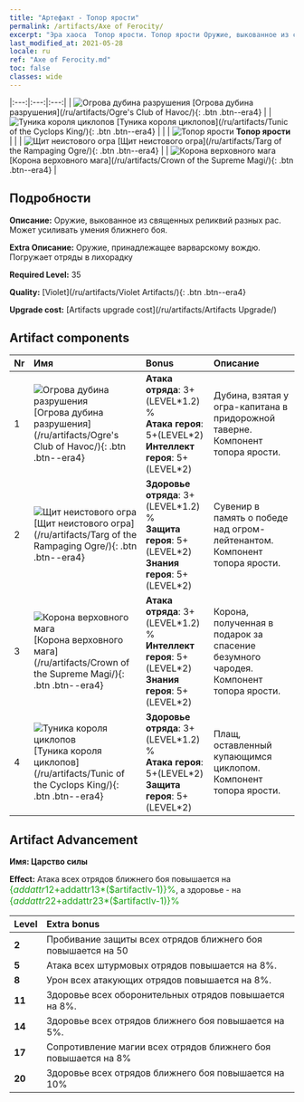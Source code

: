 ```yaml
---
title: "Артефакт - Топор ярости"
permalink: /artifacts/Axe of Ferocity/
excerpt: "Эра хаоса  Топор ярости. Топор ярости Оружие, выкованное из священных реликвий разных рас. Может усиливать умения ближнего боя."
last_modified_at: 2021-05-28
locale: ru
ref: "Axe of Ferocity.md"
toc: false
classes: wide
---
```


  |:---:|:---:|:---:| 
  | ![Огрова дубина разрушения](/images/t/artifact_40311.png) [Огрова дубина разрушения](/ru/artifacts/Ogre's Club of Havoc/){: .btn .btn--era4} |   | ![Туника короля циклопов](/images/t/artifact_40314.png) [Туника короля циклопов](/ru/artifacts/Tunic of the Cyclops King/){: .btn .btn--era4} | 
  |   | ![Топор ярости](/images/t/icon_artifact_31.png) **Топор ярости** |  | 
  | ![Щит неистового огра](/images/t/artifact_40312.png) [Щит неистового огра](/ru/artifacts/Targ of the Rampaging Ogre/){: .btn .btn--era4} |   | ![Корона верховного мага](/images/t/artifact_40313.png) [Корона верховного мага](/ru/artifacts/Crown of the Supreme Magi/){: .btn .btn--era4} | 


## Подробности

 **Описание:** Оружие, выкованное из священных реликвий разных рас. Может усиливать умения ближнего боя.

 **Extra Описание:** Оружие, принадлежащее варварскому вождю. Погружает отряды в лихорадку

 **Required Level:** 35

 **Quality:** [Violet](/ru/artifacts/Violet Artifacts/){: .btn .btn--era4}

 **Upgrade cost:** [Artifacts upgrade cost](/ru/artifacts/Artifacts Upgrade/)



## Artifact components

  | Nr |    Имя    |   Bonus | Описание | 
  |:---|:-----------|:--------|:------------| 
  | 1 | ![Огрова дубина разрушения](/images/t/artifact_40311.png) [Огрова дубина разрушения](/ru/artifacts/Ogre's Club of Havoc/){: .btn .btn--era4} | **Атака отряда**: 3+(LEVEL\*1.2) %<br/>**Атака героя**: 5+(LEVEL\*2)<br/>**Интеллект героя**: 5+(LEVEL\*2) | Дубина, взятая у огра-капитана в придорожной таверне. Компонент топора ярости. | 
  | 2 | ![Щит неистового огра](/images/t/artifact_40312.png) [Щит неистового огра](/ru/artifacts/Targ of the Rampaging Ogre/){: .btn .btn--era4} | **Здоровье отряда**: 3+(LEVEL\*1.2) %<br/>**Защита героя**: 5+(LEVEL\*2)<br/>**Знания героя**: 5+(LEVEL\*2) | Сувенир в память о победе над огром-лейтенантом. Компонент топора ярости. | 
  | 3 | ![Корона верховного мага](/images/t/artifact_40313.png) [Корона верховного мага](/ru/artifacts/Crown of the Supreme Magi/){: .btn .btn--era4} | **Атака отряда**: 3+(LEVEL\*1.2) %<br/>**Интеллект героя**: 5+(LEVEL\*2)<br/>**Знания героя**: 5+(LEVEL\*2) | Корона, полученная в подарок за спасение безумного чародея. Компонент топора ярости. | 
  | 4 | ![Туника короля циклопов](/images/t/artifact_40314.png) [Туника короля циклопов](/ru/artifacts/Tunic of the Cyclops King/){: .btn .btn--era4} | **Здоровье отряда**: 3+(LEVEL\*1.2) %<br/>**Атака героя**: 5+(LEVEL\*2)<br/>**Защита героя**: 5+(LEVEL\*2) | Плащ, оставленный купающимся циклопом. Компонент топора ярости. | 


## Artifact Advancement

 **Имя: Царство силы**

 **Effect:** Атака всех отрядов ближнего боя повышается на <span style="color: #1ca216;font-size:16px">{$addattr12+$addattr13*($artifactlv-1)}%</span>, а здоровье - на <span style="color: #1ca216;font-size:16px">{$addattr22+$addattr23*($artifactlv-1)}%</span>

  |  Level  |    Extra bonus  | 
  |:--------|:----------------| 
  | **2** | Пробивание защиты всех отрядов ближнего боя повышается на 50 | 
  | **5** | Атака всех штурмовых отрядов повышается на 8%. | 
  | **8** | Урон всех атакующих отрядов повышается на 8%. | 
  | **11** | Здоровье всех оборонительных отрядов повышается на 8%. | 
  | **14** | Здоровье всех отрядов ближнего боя повышается на 5%. | 
  | **17** | Сопротивление магии всех отрядов ближнего боя повышается на 8% | 
  | **20** | Здоровье всех отрядов ближнего боя повышается на 10% | 
